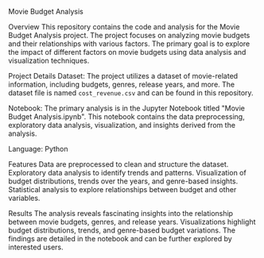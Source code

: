 Movie Budget Analysis

Overview
This repository contains the code and analysis for the Movie Budget Analysis project. The project focuses on analyzing movie budgets and their relationships with various factors. The primary goal is to explore the impact of different factors on movie budgets using data analysis and visualization techniques.

Project Details
Dataset: The project utilizes a dataset of movie-related information, including budgets, genres, release years, and more. The dataset file is named `cost_revenue.csv` and can be found in this repository.

Notebook: The primary analysis is in the Jupyter Notebook titled "Movie Budget Analysis.ipynb". This notebook contains the data preprocessing, exploratory data analysis, visualization, and insights derived from the analysis.

Language: Python

Features
Data are preprocessed to clean and structure the dataset.
Exploratory data analysis to identify trends and patterns.
Visualization of budget distributions, trends over the years, and genre-based insights.
Statistical analysis to explore relationships between budget and other variables.


Results
The analysis reveals fascinating insights into the relationship between movie budgets, genres, and release years. Visualizations highlight budget distributions, trends, and genre-based budget variations. The findings are detailed in the notebook and can be further explored by interested users.

